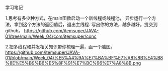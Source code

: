 学习笔记

1.思考有多少种方式，在main函数启动一个新线程或线程池， 异步运行一个方法，拿到这个方法的返回值后，退出主线程. 写出你的方法，越多越好，提交到github。 
https://github.com/itemsuper/JAVA-01/tree/main/Week_04/com/itemsuper/conc

2.把多线程和并发相关知识带你梳理一遍，画一个脑图。
https://github.com/itemsuper/JAVA-01/blob/main/Week_04/%E5%A4%9A%E7%BA%BF%E7%A8%8B%E4%B8%8E%E5%B9%B6%E5%8F%91%E7%BC%96%E7%A8%8B.png
